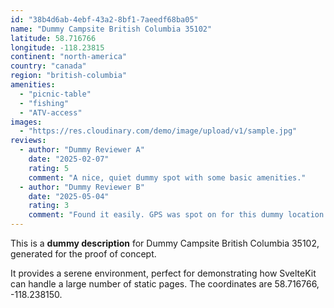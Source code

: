 ```yaml
---
id: "38b4d6ab-4ebf-43a2-8bf1-7aeedf68ba05"
name: "Dummy Campsite British Columbia 35102"
latitude: 58.716766
longitude: -118.23815
continent: "north-america"
country: "canada"
region: "british-columbia"
amenities:
  - "picnic-table"
  - "fishing"
  - "ATV-access"
images:
  - "https://res.cloudinary.com/demo/image/upload/v1/sample.jpg"
reviews:
  - author: "Dummy Reviewer A"
    date: "2025-02-07"
    rating: 5
    comment: "A nice, quiet dummy spot with some basic amenities."
  - author: "Dummy Reviewer B"
    date: "2025-05-04"
    rating: 3
    comment: "Found it easily. GPS was spot on for this dummy location."
---
```


This is a **dummy description** for Dummy Campsite British Columbia 35102, generated for the proof of concept.

It provides a serene environment, perfect for demonstrating how SvelteKit can handle a large number of static pages. The coordinates are 58.716766, -118.238150.
